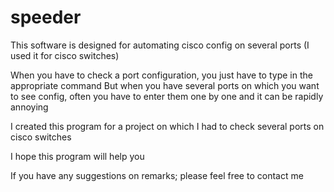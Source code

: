 # speeder
This software is designed for automating cisco config on several ports (I used it for cisco switches)

When you have to check a port configuration, you just have to type in the appropriate command 
But when you have several ports on which you want to see config, often you have to enter them one by one and it
can be rapidly annoying

I created this program for a project on which I had to check several ports on cisco switches 

I hope this program will help you 

If you have any suggestions on remarks; please feel free to contact me 
